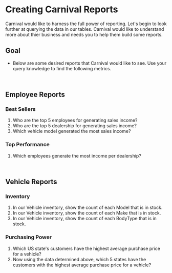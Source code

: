# Creating Carnival Reports

Carnival would like to harness the full power of reporting. Let's begin to look further at querying the data in our tables. Carnival would like to understand more about thier business and needs you to help them build some reports.

## Goal

- Below are some desired reports that Carnival would like to see. Use your query knowledge to find the following metrics.

<br>

## Employee Reports

### Best Sellers

1. Who are the top 5 employees for generating sales income?
2. Who are the top 5 dealership for generating sales income?
3. Which vehicle model generated the most sales income?

### Top Performance

1. Which employees generate the most income per dealership?

<br>

## Vehicle Reports

### Inventory

1. In our Vehicle inventory, show the count of each Model that is in stock.
2. In our Vehicle inventory, show the count of each Make that is in stock.
3. In our Vehicle inventory, show the count of each BodyType that is in stock.

### Purchasing Power

1. Which US state's customers have the highest average purchase price for a vehicle?
2. Now using the data determined above, which 5 states have the customers with the highest average purchase price for a vehicle?
